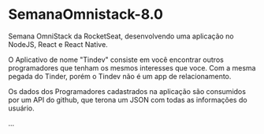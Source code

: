 # SemanaOmnistack-8.0

Semana OmniStack da RocketSeat, desenvolvendo uma aplicação no NodeJS, React e React Native.

O Aplicativo de nome "Tindev" consiste em você encontrar outros programadores que tenham os mesmos interesses que voce.
Com a mesma pegada do Tinder, porém o Tindev não é um app de relacionamento.

Os dados dos Programadores cadastrados na aplicação são consumidos por um API do github, que terona um JSON com todas as informações do usuário.

...
